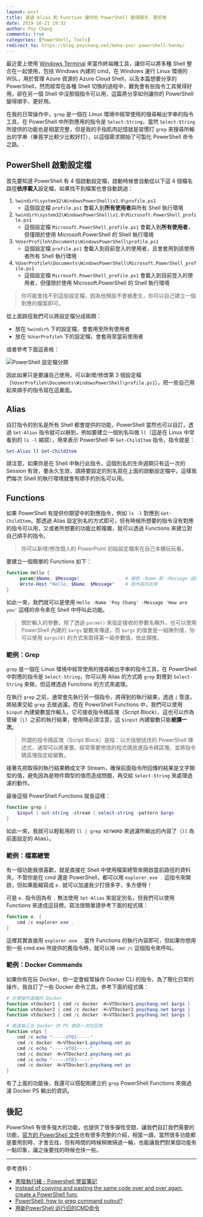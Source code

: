 ```yaml
---
layout: post
title: 透過 Alias 和 Function 讓你的 PowerShell 變得順手、更好用
date: 2019-10-21 19:32
author: Poy Chang
comments: true
categories: [PowerShell, Tools]
redirect_to: https://blog.poychang.net/make-your-powershell-handy/
---
```


最近愛上使用 [Windows Terminal](https://github.com/microsoft/terminal) 來當作終端機工具，讓你可以將多種 Shell 整合在一起使用，包括 Windows 內建的 cmd，在 Windows 運行 Linux 環境的 WSL，用於管理 Azure 資源的 Azure Cloud Shell，以及本篇想要分享的 PowerShell，然而經常在各種 Shell 切換的過程中，難免會有些指令工具覺得好用，卻在另一個 Shell 中沒那個指令可以用，這篇將分享如何讓你的 PowerShell 變得順手、更好用。

在我的日常操作中，`grep` 是一個在 Linux 環境中經常使用的搜尋輸出字串的指令工具，在 PowerShell 中所對應用的指令是 `Select-String`，當然 `Select-String` 所提供的功能也是相當完整，但是我的手指肌肉記憶就是習慣打 `grep` 來搜尋所輸出的字串（畢竟字比較少比較好打），以這個需求開始了可製化 PowerShell 命令之路。.

## PowerShell 啟動設定檔

首先要知道 PowerShell 有 4 個啟動設定檔，啟動時候會自動從以下這 4 個檔名路徑**依序載入**設定檔，如果找不到檔案也會自動跳過：

1. `%windir%\system32\WindowsPowerShell\v1.0\profile.ps1`
   - 這個設定檔 `profile.ps1` 會載入到**所有使用者**與所有 Shell 執行環境
2. `%windir%\system32\WindowsPowerShell\v1.0\Microsoft.PowerShell_profile.ps1`
   - 這個設定檔 `Microsoft.PowerShell_profile.ps1` 會載入到**所有使用者**，但僅限於使用 Microsoft.PowerShell 的 Shell 執行環境
3. `%UserProfile%\Documents\WindowsPowerShell\profile.ps1`
   - 這個設定檔 `profile.ps1` 會載入到目前登入的使用者，且會套用到該使用者所有 Shell 執行環境
4. `%UserProfile%\Documents\WindowsPowerShell\Microsoft.PowerShell_profile.ps1`
   - 這個設定檔 `Microsoft.PowerShell_profile.ps1` 會載入到目前登入的使用者，但僅限於使用 Microsoft.PowerShell 的 Shell 執行環境

>你可能會找不到這些設定檔，因為他預設不會被產生，你可以自己建立一個對應的檔案即可。

從上面路徑我們可以將設定檔分成兩類：

- 放在 `%windir%` 下的設定檔，會套用至所有使用者
- 放在 `%UserProfile%` 下的設定檔，會套用至當前使用者

或者參考下面這表格：

![PowerShell 設定檔分類](https://i.imgur.com/fPhMEM7.png)

因此如果只是要讓自己使用，可以新增/修改第 3 個設定檔（`%UserProfile%\Documents\WindowsPowerShell\profile.ps1`），把一些自己用起來順手的指令寫在這裏面。

## Alias

自訂指令的別名是所有 Shell 都會提供的功能，PowerShell 當然也可以自訂，透過 `Set-Alias` 指令就可以辦到，例如要建立一個別名叫做 `ll`（這是在 Linux 中常看到的 `ls -l` 縮寫），用來表示 PowerShell 中 `Get-ChildItem` 指令，指令就是：

```ps1
Set-Alias ll Get-ChildItem
```

請注意，如果你是在 Shell 中執行此指令，這個別名的生命週期只有這一次的 Session 有效，要永久生效，請將要設定的別名寫在上面的啟動設定檔中，這樣我們每次 Shell 的執行環境就會有順手的別名可以用。

## Functions

如果 PowerShell 有提供你期望中的對應指令，例如 `ls -l` 對應到 `Get-ChildItem`，那透過 Alias 設定別名的方式即可，但有時候所想要的指令沒有對應的指令可以用，又或者所想要的功能比較複雜，就可以透過 Functions 來建立對自己順手的指令。

>你可以新增/修改個人的 PowerPoint 初始設定檔來在自己本機玩玩看。

要建立一個簡單的 Functions 如下：

```ps1
function Hello {
     param($Name, $Message)                 # 接收 -Name 和 -Message 這個兩個參數的值
     Write-Host "Hello, $Name. $Message"    # 將內容印出來
}
```

如此一來，我們就可以是使用 `Hello -Name 'Poy Chang' -Message 'How are you'` 這樣的命令來在 Shell 中呼叫此功能。

>關於輸入的參數，除了透過 `param()` 來指定接收的參數名稱外，也可以使用 PowerShell 內建的 `$args` 變數來傳遞，而 `$args` 的值會是一組陣列值，你可以使用 `$args[0]` 的方式來取得第一組參數值，依此類推。

### 範例：Grep

`grep` 是一個在 Linux 環境中經常使用的搜尋輸出字串的指令工具，在 PowerShell 中對應的指令是 `Select-String`，你可以用 Alias 的方式將 `grep` 對應到 `Select-String` 來做，但這裡透過 Functions 的方式來處理。

在執行 `grep` 之前，通常會先執行另一個指令，將得到的執行結果，透過 `|` 管道，將結果交給 `grep` 去做過濾。而在 PowerShell Functions 中，我們可以使用 `$input` 內建變數當作輸入，它可接收指令碼區塊（Script Block），這也可以作為管線（`|`）之前的執行結果，使用時必須注意，這 `$input` 內建變數只能**被讀一次**。

>所謂的指令碼區塊（Script Block）是指：以大括號括住的 PowerShell 陳述式，通常可以將重要、經常需要修改的程式碼放進指令碼區塊，並將指令碼區塊指定給變數。

接著先把取得的執行結果轉成文字 Stream，確保前面指令所回傳的結果是文字類型的值，避免因為是物件類型的值而造成問題，再交給 `Select-String` 來處理過濾的動作。

最後這個 PowerShell Functions 就長這樣：

```ps1
function grep {
    $input | out-string -stream | select-string -pattern $args
}
```

如此一來，我就可以輕鬆用的 `ll | grep KEYWORD` 來過濾所輸出的內容了（`ll` 為前面設定的 Alias）。

### 範例：檔案總管

有一個功能我很喜歡，就是直接在 Shell 中使用檔案總管來開啟當前路徑的資料夾，不管你是在 cmd 還是 PowerShell，都可以用 `explorer.exe .` 這指令來開啟，但如果能縮寫成 `e.` 就可以加速我少打很多字，多方便呀！

可是 `e.` 指令因為有 `.` 無法使用 `Set-Alias` 來設定別名，但我們可以使用 Functions 來達成這目標，寫法很簡單請參考下面的程式碼：

```ps1
function e. {
    cmd /c explorer.exe .
}
```

這裡其實直接用 `explorer.exe .` 當作 Functions 的執行內容即可，但如果你想用到一些 cmd.exe 所提供的舊指令時，就可以用 `cmd /c` 這個指令來呼叫。

### 範例：Docker Commands

如果你有在玩 Docker，你一定會經常操作 Docker CLI 的指令，為了簡化日常的操作，我自訂了一些 Docker 命令工具，參考下面的程式碼：

```ps1
# 方便操作遠端的 Docker 
function vtdocker1 { cmd /c docker -H=VTDocker1.poychang.net $args }
function vtdocker2 { cmd /c docker -H=VTDocker2.poychang.net $args }
function vtdocker3 { cmd /c docker -H=VTDocker3.poychang.net $args }

# 將遠端三台 Docker 的 PS 資訊一次吐回來
function vtps {
    cmd /c echo "-----VT01-----"
    cmd /c docker -H=VTDocker1.poychang.net ps
    cmd /c echo "-----VT02-----"
    cmd /c docker -H=VTDocker2.poychang.net ps
    cmd /c echo "-----VT03-----"
    cmd /c docker -H=VTDocker3.poychang.net ps
}
```

有了上面的功能後，我還可以搭配剛建立的 `grep` PowerShell Functions 來做過濾 Docker PS 輸出的資訊。

## 後記

PowerShell 有很多強大的功能，也提供了很多彈性空間，讓我們自訂我們需要的功能，[官方的 PowerShell 文件](https://docs.microsoft.com/zh-tw/powershell/?WT.mc_id=DT-MVP-5003022)也有很多完整的介紹，相當一讀，當然很多功能都是要用到時，才會去找，但有時間的時候稍微掃過一輪，也能讓我們對某個功能有一點印象，讓之後要找的時候也快一些。

----------

參考資料：

* [黑暗執行緒 - Powershell 學習筆記](https://blog.darkthread.net/blog/powershell-learning-notes/)
* [Instead of copying and pasting the same code over and over again, create a PowerShell func](https://www.business.com/articles/functions-in-powershell/)
* [PowerShell: how to grep command output?](https://stackoverflow.com/questions/1485215/powershell-how-to-grep-command-output)
* [用新PowerShell 运行旧的CMD命令](https://www.pstips.net/using-windows-powershell-to-run-old-command-line-tools-and-their-weirdest-parameters.html)